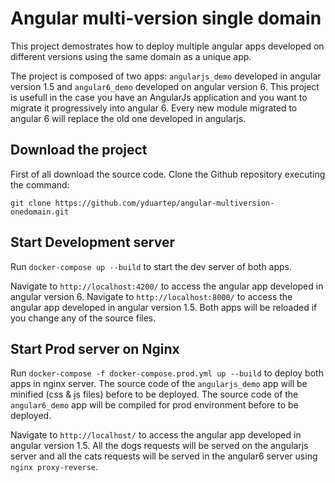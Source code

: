 # Angular multi-version single domain

This project demostrates how to deploy multiple angular apps developed on different versions using the same domain as a unique app.

The project is composed of two apps: `angularjs_demo` developed in angular version 1.5 and `angular6_demo` developed on angular version 6.
This project is usefull in the case you have an AngularJs application and you want to migrate it progressively into angular 6.
Every new module migrated to angular 6 will replace the old one developed in angularjs.

## Download the project
First of all download the source code. Clone the Github repository executing the command:

`git clone https://github.com/yduartep/angular-multiversion-onedomain.git`

## Start Development server

Run `docker-compose up --build` to start the dev server of both apps.

Navigate to `http://localhost:4200/` to access the angular app developed in angular version 6.
Navigate to `http://localhost:8000/` to access the angular app developed in angular version 1.5.
Both apps will be reloaded if you change any of the source files.

## Start Prod server on Nginx

Run `docker-compose -f docker-compose.prod.yml up --build` to deploy both apps in nginx server.
The source code of the `angularjs_demo` app will be minified (css & js files) before to be deployed.
The source code of the `angular6_demo` app will be compiled for prod environment before to be deployed.

Navigate to `http://localhost/` to access the angular app developed in angular version 1.5.
All the dogs requests will be served on the angularjs server and all the cats requests will be served in the angular6 server using `nginx proxy-reverse`.

